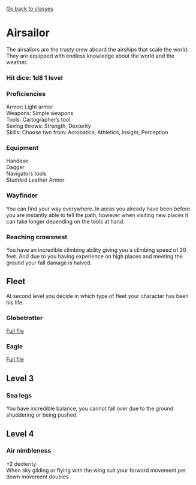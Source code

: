 [Go back to classes](../classes.md)
# Airsailor
The airsaliors are the trusty crew aboard the airships that scale the world. They are equipped with endless knowledge about the world and the weather.

### Hit dice: 1d8 1 level

### Proficiencies
Armor: Light armor<br>
Weapons: Simple weapons<br>
Tools: Cartographer’s tool<br>
Saving throws: Strength, Dexterity<br>
Skills: Choose two from: Acrobatics, Athletics, Insight, Perception<br>

### Equipment
Handaxe<br>
Dagger<br>
Navigators tools<br>
Studded Leather Armor<br>

### Wayfinder
You can find your way everywhere. In areas you already have been before you are instantly able to tell the path, however when visiting new places it can take longer depending on the tools at hand.

### Reaching crowsnest
You have an incredible climbing ability giving you a climbing speed of 20 feet. And due to you having experience on high places and meeting the ground your fall damage is halved.

## Fleet
At second level you decide in which type of fleet your character has been his life.

### Globetrotter
[Full file](globeTrotter.md)

### Eagle
[Full file](eagle.md)

## Level 3
### Sea legs
You have incredible balance, you cannot fall over due to the ground shuddering or being pushed.

## Level 4
### Air nimbleness
+2 dexterity<br>
When sky gliding or flying with the wing suit your forward movement per down movement doubles